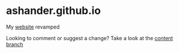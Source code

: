 # ashander.github.io
My [website](http://www.ashander.info) revamped

Looking to comment or suggest a change?
Take a look at the [content branch](https://github.com/ashander/ashander.github.io/tree/content)
